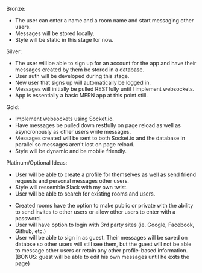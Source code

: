 Bronze:
-   The user can enter a name and a room name and start messaging other users. 
-   Messages will be stored locally.
-   Style will be static in this stage for now.

Silver:
-   The user will be able to sign up for an account for the app and have their messages created by them be stored in a database.
-   User auth will be developed during this stage.
-   New user that signs up will automatically be logged in.
-   Messages will initially be pulled RESTfully until I implement websockets. 
-   App is essentially a basic MERN app at this point still.

Gold:
-   Implement websockets using Socket.io.
-   Have messages be pulled down restfully on page reload as well as asyncronously as other users write messages.
-   Messages created will be sent to both Socket.io and the database in parallel so messages aren't lost on page reload.
-   Style will be dynamic and be mobile friendly.

Platinum/Optional Ideas:
*   User will be able to create a profile for themselves as well as send friend requests and personal messages other users.
*   Style will ressemble Slack with my own twist.
*   User will be able to search for existing rooms and users.
-   Created rooms have the option to make public or private with the ability to send invites to other users or allow other users to enter with a password.
-   User will have option to login with 3rd party sites (ie. Google, Facebook, Github, etc.)
-   User will be able to sign in as guest. Their messages will be saved on databse so other users will still see them, but the guest will not be able to message other users or retain any other profile-based information. (BONUS: guest will be able to edit his own messages until he exits the page)

